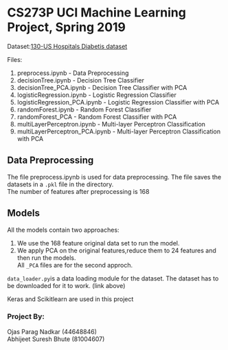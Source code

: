 # CS273P UCI Machine Learning Project, Spring 2019

Dataset:[130-US Hospitals Diabetis dataset](https://archive.ics.uci.edu/ml/datasets/diabetes+130-us+hospitals+for+years+1999-2008)

Files:
1. preprocess.ipynb - Data Preprocessing
2. decisionTree.ipynb - Decision Tree Classifier 
3. decisionTree_PCA.ipynb - Decision Tree Classifier with PCA
4. logisticRegression.ipynb - Logistic Regression Classifier
5. logisticRegression_PCA.ipynb - Logistic Regression Classifier with PCA
6. randomForest.ipynb - Random Forest Classifier
7. randomForest_PCA - Random Forest Classifier with PCA
8. multiLayerPerceptron.ipynb - Multi-layer Perceptron Classification
9. multiLayerPerceptron_PCA.ipynb - Multi-layer Perceptron Classification with PCA

## Data Preprocessing

The file preprocess.ipynb is used for data preprocessing. The file saves the datasets in a `.pkl` file in the directory.<br>
The number of features after preprocessing is 168

## Models

All the models contain two approaches:
1. We use the 168 feature original data set to run the model.
2. We apply PCA on the original features,reduce them to 24 features and then run the models.<br>
All `_PCA` files are for the second approch.

`data_loader.py`is a data loading module for the dataset. The dataset has to be downloaded for it to work. (link above)

Keras and Scikitlearn are used in this project

### Project By:
 Ojas Parag Nadkar (44648846)<br>
 Abhijeet Suresh Bhute (81004607)

